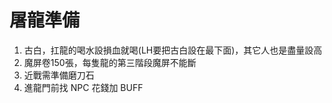 # 屠龍準備
1. 古白，扛龍的喝水設損血就喝(LH要把古白設在最下面)，其它人也是盡量設高
2. 魔屏卷150張，每隻龍的第三階段魔屏不能斷
3. 近戰需準備磨刀石
4. 進龍門前找 NPC 花錢加 BUFF
